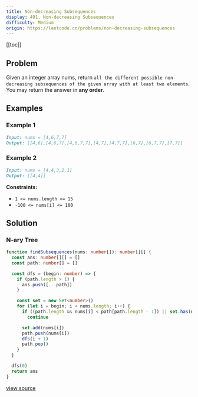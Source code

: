 ```yaml
---
title: Non-decreasing Subsequences
display: 491. Non-decreasing Subsequences
difficulty: Medium
origin: https://leetcode.cn/problems/non-decreasing-subsequences
---
```


[[toc]]

## Problem

Given an integer array nums, return `all the different possible non-decreasing subsequences of the given array with at least two elements`. You may return the answer in **any order**.

## Examples

### Example 1

```md
Input: nums = [4,6,7,7]
Output: [[4,6],[4,6,7],[4,6,7,7],[4,7],[4,7,7],[6,7],[6,7,7],[7,7]]
```

### Example 2

```md
Input: nums = [4,4,3,2,1]
Output: [[4,4]]
```

**Constraints:**

- <code>1 &lt;= nums.length &lt;= 15</code>
- <code>-100 &lt;= nums[i] &lt;= 100</code>

## Solution

### N-ary Tree

```ts
function findSubsequences(nums: number[]): number[][] {
  const ans: number[][] = []
  const path: number[] = []

  const dfs = (begin: number) => {
    if (path.length > 1) {
      ans.push([...path])
    }

    const set = new Set<number>()
    for (let i = begin; i < nums.length; i++) {
      if ((path.length && nums[i] < path[path.length - 1]) || set.has(nums[i]))
        continue

      set.add(nums[i])
      path.push(nums[i])
      dfs(i + 1)
      path.pop()
    }
  }

  dfs(0)
  return ans
}
```

[view source](https://leetcode.cn/problems/non-decreasing-subsequences)
